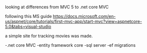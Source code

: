 ﻿looking at differences from MVC 5 to .net core MVC

following this MS guide
https://docs.microsoft.com/en-us/aspnet/core/tutorials/first-mvc-app/start-mvc?view=aspnetcore-5.0&tabs=visual-studio

a simple site for tracking movies was made.

-.net core MVC
-entity framework core
-sql server
-ef migrations
